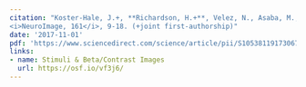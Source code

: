 ```yaml
---
citation: "Koster-Hale, J.+, **Richardson, H.+**, Velez, N., Asaba, M., Young, L., Saxe, R. (2017). Mentalizing regions represent distributed, continuous, and abstract dimensions of others' beliefs. 
<i>NeuroImage, 161</i>, 9-18. (+joint first-authorship)"
date: '2017-11-01'
pdf: 'https://www.sciencedirect.com/science/article/pii/S1053811917306730'
links:
- name: Stimuli & Beta/Contrast Images
  url: https://osf.io/vf3j6/
---
```

